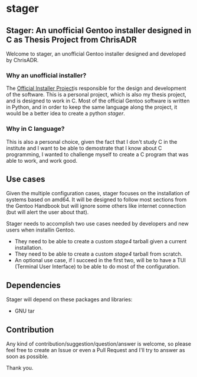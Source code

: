 # stager
## Stager: An unofficial Gentoo installer designed in C as Thesis Project from ChrisADR

Welcome to stager, an unofficial Gentoo installer designed and developed by ChrisADR.

### Why an unofficial installer?

The [Official Installer Project](https://wiki.gentoo.org/wiki/Project:Installer)is responsible for the design and development of the software. This is a personal project, which is also my thesis project, and is designed to work in C. Most of the official Gentoo software is written in Python, and in order to keep the same language along the project, it would be a better idea to create a python _stager_.

### Why in C language?

This is also a personal choice, given the fact that I don't study C in the institute and I want to be able to demostrate that I know about C programming, I wanted to challenge myself to create a C program that was able to work, and work good. 

## Use cases

Given the multiple configuration cases, stager focuses on the installation of systems based on amd64. It will be designed to follow most sections from the Gentoo Handbook but will ignore some others like internet connection (but will alert the user about that).

Stager needs to accomplish two use cases needed by developers and new users when installin Gentoo.

* They need to be able to create a custom _stage4_ tarball given a current installation.
* They need to be able to create a custom _stage4_ tarball from scratch.
* An optional use case, if I succeed in the first two, will be to have a TUI (Terminal User Interface) to be able to do most of the configuration.

## Dependencies

Stager will depend on these packages and libraries:

* GNU tar

## Contribution

Any kind of contribution/suggestion/question/answer is welcome, so please feel free to create an Issue or even a Pull Request and I'll try to answer as soon as possible.

Thank you.

